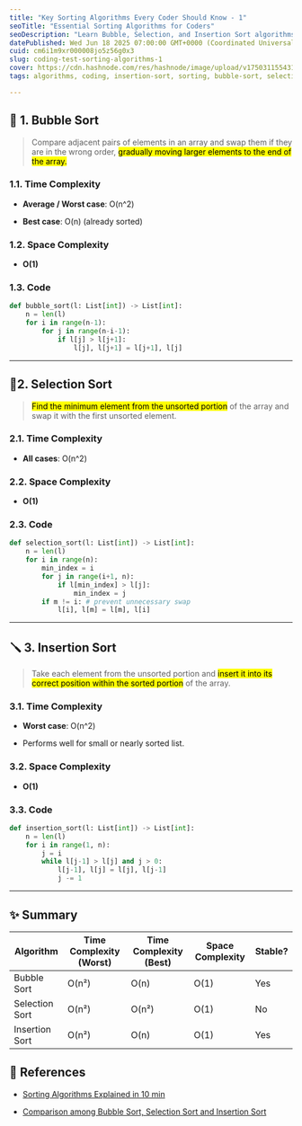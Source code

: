 ```yaml
---
title: "Key Sorting Algorithms Every Coder Should Know - 1"
seoTitle: "Essential Sorting Algorithms for Coders"
seoDescription: "Learn Bubble, Selection, and Insertion Sort algorithms. Understand their key ideas, complexities, and practical applications for efficient coding"
datePublished: Wed Jun 18 2025 07:00:00 GMT+0000 (Coordinated Universal Time)
cuid: cm6i1m9xr000008jo5z56g0x3
slug: coding-test-sorting-algorithms-1
cover: https://cdn.hashnode.com/res/hashnode/image/upload/v1750311554314/7165d9e2-65f5-42cd-9083-44594792a5c8.png
tags: algorithms, coding, insertion-sort, sorting, bubble-sort, selection-sort, coding-test

---
```


## 🫧 1. Bubble Sort

> Compare adjacent pairs of elements in an array and swap them if they are in the wrong order, <mark>gradually moving larger elements to the end of the array.</mark>

### 1.1. Time Complexity

* **Average / Worst case**: O(n^2)
    
* **Best case**: O(n) (already sorted)
    

### 1.2. Space Complexity

* **O(1)**
    

### 1.3. Code

```python
def bubble_sort(l: List[int]) -> List[int]:
    n = len(l)
    for i in range(n-1):
        for j in range(n-i-1):
            if l[j] > l[j+1]:
                l[j], l[j+1] = l[j+1], l[j]
```

---

## 📍2. Selection Sort

> <mark>Find the minimum element from the unsorted portion</mark> of the array and swap it with the first unsorted element.

### 2.1. Time Complexity

* **All cases**: O(n^2)
    

### 2.2. Space Complexity

* **O(1)**
    

### 2.3. Code

```python
def selection_sort(l: List[int]) -> List[int]:
    n = len(l)
    for i in range(n):
        min_index = i
        for j in range(i+1, n):
            if l[min_index] > l[j]:
                min_index = j
        if m != i: # prevent unnecessary swap
            l[i], l[m] = l[m], l[i]
```

---

## 🪛 3. Insertion Sort

> Take each element from the unsorted portion and <mark>insert it into its correct position within the sorted portion</mark> of the array.

### 3.1. Time Complexity

* **Worst case**: O(n^2)
    
* Performs well for small or nearly sorted list.
    

### 3.2. Space Complexity

* **O(1)**
    

### 3.3. Code

```python
def insertion_sort(l: List[int]) -> List[int]:
    n = len(l)
    for i in range(1, n):
        j = i
        while l[j-1] > l[j] and j > 0:
            l[j-1], l[j] = l[j], l[j-1]
            j -= 1
```

---

## ✨ Summary

| Algorithm | Time Complexity (Worst) | Time Complexity (Best) | Space Complexity | Stable? |
| --- | --- | --- | --- | --- |
| Bubble Sort | O(n²) | O(n) | O(1) | Yes |
| Selection Sort | O(n²) | O(n²) | O(1) | No |
| Insertion Sort | O(n²) | O(n) | O(1) | Yes |

## **🔗** References

* [Sorting Algorithms Explained in 10 min](https://www.youtube.com/watch?v=Bor_CRWEIXo&t=44s)
    
* [Comparison among Bubble Sort, Selection Sort and Insertion Sort](https://www.geeksforgeeks.org/comparison-among-bubble-sort-selection-sort-and-insertion-sort/)